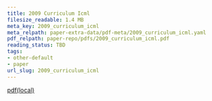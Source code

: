 ```yaml
---
title: 2009 Curriculum Icml
filesize_readable: 1.4 MB
meta_key: 2009_curriculum_icml
meta_relpath: paper-extra-data/pdf-meta/2009_curriculum_icml.yaml
pdf_relpath: paper-repo/pdfs/2009_curriculum_icml.pdf
reading_status: TBD
tags:
- other-default
- paper
url_slug: 2009_curriculum_icml
---
```


[pdf(local)](../../paper-repo/pdfs/2009_curriculum_icml.pdf)
